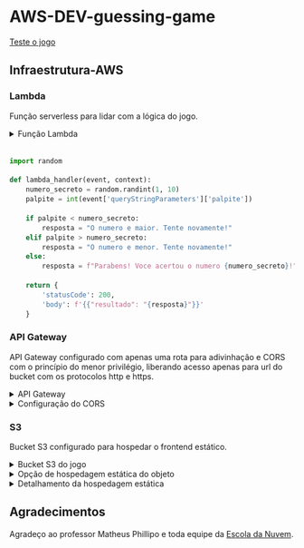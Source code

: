 # AWS-DEV-guessing-game
[Teste o jogo](https://guessing-game-html-ruandavid.s3.us-east-1.amazonaws.com/index.html)
## Infraestrutura-AWS

### Lambda
Função serverless para lidar com a lógica do jogo.
<details>
    <summary>Função Lambda</summary>

![lambda com integração ao API Gateway](/assets/lambda.png)
</details><br>

```python
import random

def lambda_handler(event, context):
    numero_secreto = random.randint(1, 10)
    palpite = int(event['queryStringParameters']['palpite'])

    if palpite < numero_secreto:
        resposta = "O numero e maior. Tente novamente!"
    elif palpite > numero_secreto:
        resposta = "O numero e menor. Tente novamente!"
    else:
        resposta = f"Parabens! Voce acertou o numero {numero_secreto}!"

    return {
        'statusCode': 200,
        'body': f'{{"resultado": "{resposta}"}}'
    }
```

### API Gateway
API Gateway configurado com apenas uma rota para adivinhação e CORS com o princípio do menor privilégio, liberando acesso apenas para url do bucket com os protocolos http e https.
<details>
    <summary>API Gateway</summary>

![Rota API Gateway](/assets/gateway_route.png)

</details>

<details>
    <summary>Configuração do CORS</summary>

![CORS com princípio do menor privilégio](/assets/gateway_cors.png)
</details>

### S3
Bucket S3 configurado para hospedar o frontend estático.
<details>
    <summary>Bucket S3 do jogo</summary>

![Bucket S3 com o site estático](/assets/bucket.png)

</details>

<details>
    <summary>Opção de hospedagem estática do objeto</summary>

![Configuração S3 para hospedagem de site estático](/assets/s3static_host.png)

</details>

<details>
    <summary>Detalhamento da hospedagem estática</summary>

![Detalhamento da hospedagem S3 estática](/assets/s3_details.png)
</details>

## Agradecimentos
Agradeço ao professor Matheus Phillipo e toda equipe da [Escola da Nuvem](https://escoladanuvem.org/).